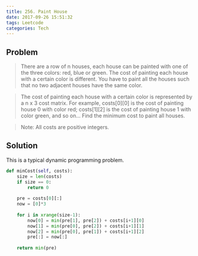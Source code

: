 ```yaml
---
title: 256. Paint House
date: 2017-09-26 15:51:32
tags: Leetcode
categories: Tech
---
```


## Problem
>There are a row of n houses, each house can be painted with one of the three colors: red, blue or green. The cost of painting each house with a certain color is different. You have to paint all the houses such that no two adjacent houses have the same color.

>The cost of painting each house with a certain color is represented by a n x 3 cost matrix. For example, costs[0][0] is the cost of painting house 0 with color red; costs[1][2] is the cost of painting house 1 with color green, and so on... Find the minimum cost to paint all houses.

>Note:
All costs are positive integers.

<!--more-->

## Solution

This is a typical dynamic programming problem.

```python
def minCost(self, costs):
    size = len(costs)
    if size == 0:
        return 0
        
    pre = costs[0][:]
    now = [0]*3
    
    for i in xrange(size-1):
        now[0] = min(pre[1], pre[2]) + costs[i+1][0]
        now[1] = min(pre[0], pre[2]) + costs[i+1][1]
        now[2] = min(pre[0], pre[1]) + costs[i+1][2]
        pre[:] = now[:]
    
    return min(pre)
```


